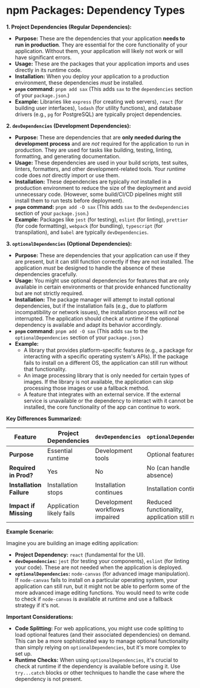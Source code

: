 # npm Packages: Dependency Types

**1. Project Dependencies (Regular Dependencies):**

*   **Purpose:** These are the dependencies that your application **needs to run in production**. They are essential for the core functionality of your application. Without them, your application will likely not work or will have significant errors.
*   **Usage:** These are the packages that your application imports and uses directly in its runtime code.
*   **Installation:** When you deploy your application to a production environment, these dependencies *must* be installed.
*   **`pnpm` command:**  `pnpm add sax` (This adds `sax` to the `dependencies` section of your `package.json`.)
*   **Example:**  Libraries like `express` (for creating web servers), `react` (for building user interfaces), `lodash` (for utility functions), and database drivers (e.g., `pg` for PostgreSQL) are typically project dependencies.

**2. `devDependencies` (Development Dependencies):**

*   **Purpose:** These are dependencies that are **only needed during the development process** and are *not* required for the application to run in production. They are used for tasks like building, testing, linting, formatting, and generating documentation.
*   **Usage:** These dependencies are used in your build scripts, test suites, linters, formatters, and other development-related tools.  Your *runtime* code does *not* directly import or use them.
*   **Installation:**  These dependencies are typically *not* installed in a production environment to reduce the size of the deployment and avoid unnecessary code. (However, some build/CI/CD pipelines might still install them to run tests before deployment).
*   **`pnpm` command:** `pnpm add -D sax` (This adds `sax` to the `devDependencies` section of your `package.json`.)
*   **Example:**  Packages like `jest` (for testing), `eslint` (for linting), `prettier` (for code formatting), `webpack` (for bundling), `typescript` (for transpilation), and `babel` are typically `devDependencies`.

**3. `optionalDependencies` (Optional Dependencies):**

*   **Purpose:** These are dependencies that your application can use if they are present, but it can still function correctly if they are not installed.  The application *must* be designed to handle the absence of these dependencies gracefully.
*   **Usage:**  You might use optional dependencies for features that are only available in certain environments or that provide enhanced functionality but are not strictly required.
*   **Installation:** The package manager will attempt to install optional dependencies, but if the installation fails (e.g., due to platform incompatibility or network issues), the installation process will *not* be interrupted.  The application should check at runtime if the optional dependency is available and adapt its behavior accordingly.
*   **`pnpm` command:** `pnpm add -O sax` (This adds `sax` to the `optionalDependencies` section of your `package.json`.)
*   **Example:**
    *   A library that provides platform-specific features (e.g., a package for interacting with a specific operating system's APIs). If the package fails to install on a different OS, the application can still run without that functionality.
    *   An image processing library that is only needed for certain types of images.  If the library is not available, the application can skip processing those images or use a fallback method.
    *   A feature that integrates with an external service. If the external service is unavailable or the dependency to interact with it cannot be installed, the core functionality of the app can continue to work.

**Key Differences Summarized:**

| Feature           | Project Dependencies | `devDependencies` | `optionalDependencies` |
|-------------------|---------------------|-------------------|-----------------------|
| **Purpose**        | Essential runtime    | Development tools  | Optional features     |
| **Required in Prod?** | Yes                | No                 | No (can handle absence) |
| **Installation Failure**| Installation stops    | Installation continues | Installation continues |
| **Impact if Missing** | Application likely fails | Development workflows impaired | Reduced functionality, application still runs |

**Example Scenario:**

Imagine you are building an image editing application:

*   **Project Dependency:** `react` (fundamental for the UI).
*   **`devDependencies`:** `jest` (for testing your components), `eslint` (for linting your code).  These are not needed when the application is deployed.
*   **`optionalDependencies`:** `node-canvas` (for advanced image manipulation). If `node-canvas` fails to install on a particular operating system, your application can still run, but it might not be able to perform some of the more advanced image editing functions.  You would need to write code to check if `node-canvas` is available at runtime and use a fallback strategy if it's not.

**Important Considerations:**

*   **Code Splitting:** For web applications, you might use code splitting to load optional features (and their associated dependencies) on demand.  This can be a more sophisticated way to manage optional functionality than simply relying on `optionalDependencies`, but it's more complex to set up.
*   **Runtime Checks:** When using `optionalDependencies`, it's crucial to check at runtime if the dependency is available before using it.  Use `try...catch` blocks or other techniques to handle the case where the dependency is not present.
